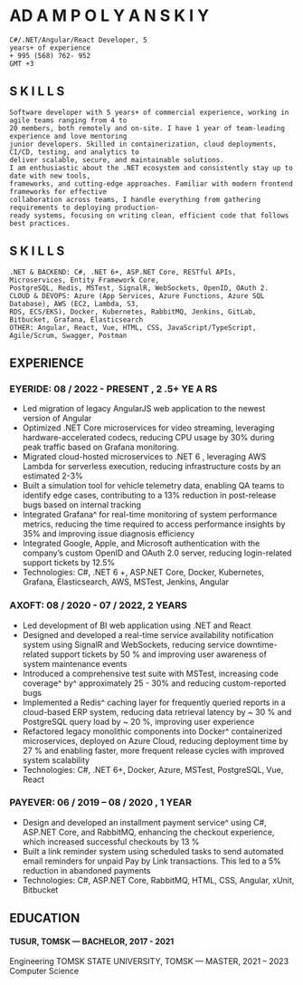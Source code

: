 # AD A M P O L Y A N S K I Y

```
C#/.NET/Angular/React Developer, 5
years+ of experience
+ 995 (568) 762- 952
GMT +3
```

## S K I L L S
```
Software developer with 5 years+ of commercial experience, working in agile teams ranging from 4 to
20 members, both remotely and on-site. I have 1 year of team-leading experience and love mentoring
junior developers. Skilled in containerization, cloud deployments, CI/CD, testing, and analytics to
deliver scalable, secure, and maintainable solutions.
I am enthusiastic about the .NET ecosystem and consistently stay up to date with new tools,
frameworks, and cutting-edge approaches. Familiar with modern frontend frameworks for effective
collaboration across teams, I handle everything from gathering requirements to deploying production-
ready systems, focusing on writing clean, efficient code that follows best practices.
```
## S K I L L S

```
.NET & BACKEND: C#, .NET 6+, ASP.NET Core, RESTful APIs, Microservices, Entity Framework Core,
PostgreSQL, Redis, MSTest, SignalR, WebSockets, OpenID, OAuth 2.
CLOUD & DEVOPS: Azure (App Services, Azure Functions, Azure SQL Database), AWS (EC2, Lambda, S3,
RDS, ECS/EKS), Docker, Kubernetes, RabbitMQ, Jenkins, GitLab, Bitbucket, Grafana, Elasticsearch
OTHER: Angular, React, Vue, HTML, CSS, JavaScript/TypeScript, Agile/Scrum, Swagger, Postman
```
## EXPERIENCE

### EYERIDE: 08 / 2022 - PRESENT , 2 .5+ YE A RS

- Led migration of legacy AngularJS web application to the newest version of Angular
- Optimized .NET Core microservices for video streaming, leveraging hardware-accelerated codecs,
    reducing CPU usage by 30% during peak traffic based on Grafana monitoring.
- Migrated cloud-hosted microservices to .NET 6 , leveraging AWS Lambda for serverless execution,
    reducing infrastructure costs by an estimated 2-3%
- Built a simulation tool for vehicle telemetry data, enabling QA teams to identify edge cases,
    contributing to a 13% reduction in post-release bugs based on internal tracking
- Integrated Grafana^ for real-time monitoring of system performance metrics, reducing the time
    required to access performance insights by 35% and improving issue diagnosis efficiency
- Integrated Google, Apple, and Microsoft authentication with the company’s custom OpenID and
    OAuth 2.0 server, reducing login-related support tickets by 12.5%
- Technologies: C#, .NET 6 +, ASP.NET Core, Docker, Kubernetes, Grafana, Elasticsearch, AWS, MSTest,
    Jenkins, Angular

### AXOFT: 08 / 2020 - 07 / 2022, 2 YEARS

- Led development of BI web application using .NET and React
- Designed and developed a real-time service availability notification system using SignalR and
    WebSockets, reducing service downtime-related support tickets by 50 % and improving user
    awareness of system maintenance events
- Introduced a comprehensive test suite with MSTest, increasing code coverage^ by^
    approximately 25 - 30% and reducing custom-reported bugs
- Implemented a Redis^ caching layer for frequently queried reports in a cloud-based ERP system,
    reducing data retrieval latency by ~ 30 % and PostgreSQL query load by ~ 20 %, improving user
    experience
- Refactored legacy monolithic components into Docker^ containerized microservices, deployed on
    Azure Cloud, reducing deployment time by 27 % and enabling faster, more frequent release cycles
    with improved system scalability
- Technologies: C#, .NET 6+, Docker, Azure, MSTest, PostgreSQL, Vue, React

### PAYEVER: 06 / 2019 – 08 / 2020 , 1 YEAR

- Design and developed an installment payment service^ using C#, ASP.NET Core, and RabbitMQ,
    enhancing the checkout experience, which increased successful checkouts by 13 %
- Built a link reminder system using scheduled tasks to send automated email reminders for unpaid Pay
    by Link transactions. This led to a 5% reduction in abandoned payments
- Technologies: C#, ASP.NET Core, RabbitMQ, HTML, CSS, Angular, xUnit, Bitbucket


## EDUCATION

#### TUSUR, TOMSK — BACHELOR, 2017 - 2021

Engineering
TOMSK STATE UNIVERSITY, TOMSK — MASTER, 2021 – 2023
Computer Science
